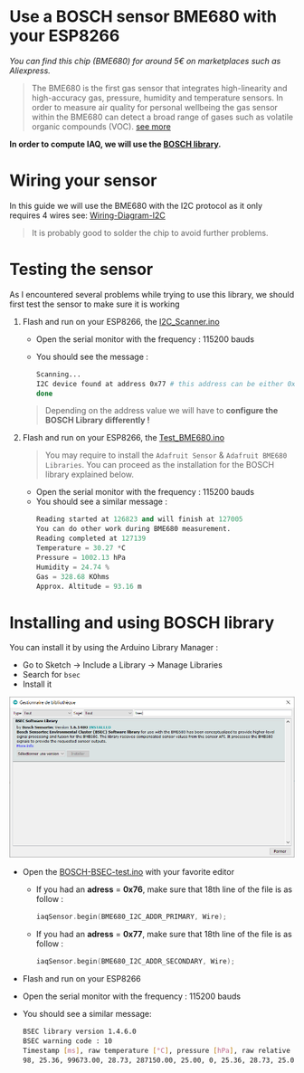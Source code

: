 # Use a BOSCH sensor BME680 with your ESP8266

*You can find this chip (BME680) for around 5€ on marketplaces such as Aliexpress.*

> The BME680 is the first gas sensor that integrates high-linearity and high-accuracy gas, pressure, humidity and temperature sensors. In order to measure air quality for personal wellbeing the gas sensor within the BME680 can detect a broad range of gases such as volatile organic compounds (VOC). [see more](https://www.bosch-sensortec.com/products/environmental-sensors/gas-sensors-bme680/)

**In order to compute IAQ, we will use the [BOSCH library](https://github.com/BoschSensortec/BSEC-Arduino-library).**

# Wiring your sensor

In this guide we will use the BME680 with the I2C protocol as it only requires 4 wires see: [Wiring-Diagram-I2C](./images/Wiring-Diagram-I2C.png)

> It is probably good to solder the chip to avoid further problems.

# Testing the sensor

As I encountered several problems while trying to use this library, we should first test the sensor to make sure it is working

1. Flash and run on your ESP8266, the [I2C_Scanner.ino](./I2C_Scanner/I2C_Scanner.ino)
    - Open the serial monitor with the frequency : 115200 bauds
    - You should see the message : 
    
        ```bash
        Scanning...
        I2C device found at address 0x77 # this address can be either 0x76 or 0x77 !!!
        done
        ```

    > Depending on the address value we will have to **configure the BOSCH Library differently !**

1. Flash and run on your ESP8266, the [Test_BME680.ino](./Test_BME680/Test_BME680.ino)

    > You may require to install the `Adafruit Sensor` & `Adafruit BME680 Libraries`. You can proceed as the installation for the BOSCH library explained below.

    - Open the serial monitor with the frequency : 115200 bauds
    - You should see a similar message :       
        ``` python
        Reading started at 126823 and will finish at 127005
        You can do other work during BME680 measurement.
        Reading completed at 127139
        Temperature = 30.27 *C
        Pressure = 1002.13 hPa
        Humidity = 24.74 %
        Gas = 328.68 KOhms
        Approx. Altitude = 93.16 m
        ```

# Installing and using BOSCH library

You can install it by using the Arduino Library Manager :

- Go to Sketch -> Include a Library -> Manage Libraries
- Search for `bsec`
- Install it

![bsec](./images/install_library.png)

- Open the [BOSCH-BSEC-test.ino](./BOSCH-BSEC-test/BOSCH-BSEC-test.ino) with your favorite editor

    - If you had an **adress** = **0x76**, make sure that 18th line of the file is as follow : 
        ```c
        iaqSensor.begin(BME680_I2C_ADDR_PRIMARY, Wire);
        ```

    - If you had an **adress** = **0x77**, make sure that 18th line of the file is as follow : 
        ```c
        iaqSensor.begin(BME680_I2C_ADDR_SECONDARY, Wire);
        ```
 
- Flash and run on your ESP8266
- Open the serial monitor with the frequency : 115200 bauds
- You should see a similar message:
    
    ```bash
    BSEC library version 1.4.6.0
    BSEC warning code : 10
    Timestamp [ms], raw temperature [°C], pressure [hPa], raw relative humidity [%], gas [Ohm], IAQ, IAQ accuracy, temperature [°C], relative humidity [%], Static IAQ, CO2 equivalent, breath VOC equivalent
    98, 25.36, 99673.00, 28.73, 287150.00, 25.00, 0, 25.36, 28.73, 25.00, 400.00, 0.50
    ```